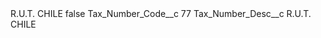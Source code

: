<?xml version="1.0" encoding="UTF-8"?>
<CustomMetadata xmlns="http://soap.sforce.com/2006/04/metadata" xmlns:xsi="http://www.w3.org/2001/XMLSchema-instance" xmlns:xsd="http://www.w3.org/2001/XMLSchema">
    <label>R.U.T. CHILE</label>
    <protected>false</protected>
    <values>
        <field>Tax_Number_Code__c</field>
        <value xsi:type="xsd:string">77</value>
    </values>
    <values>
        <field>Tax_Number_Desc__c</field>
        <value xsi:type="xsd:string">R.U.T. CHILE</value>
    </values>
</CustomMetadata>
